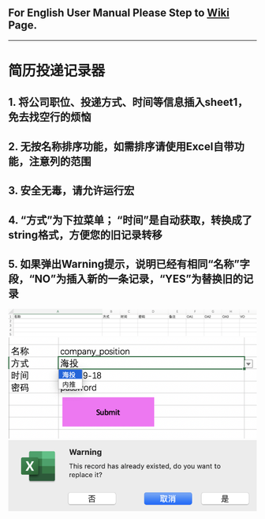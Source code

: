 ## For English User Manual Please Step to [Wiki](https://github.com/QiYuNew/application_recorder/wiki) Page.
---
# 简历投递记录器
## 1. 将公司职位、投递方式、时间等信息插入sheet1，免去找空行的烦恼
## 2. 无按名称排序功能，如需排序请使用Excel自带功能，注意列的范围
## 3. 安全无毒，请允许运行宏
## 4. “方式”为下拉菜单； “时间”是自动获取，转换成了string格式，方便您的旧记录转移
## 5. 如果弹出Warning提示，说明已经有相同“名称”字段，“NO”为插入新的一条记录，“YES”为替换旧的记录
<img src="./pic/1.png" style="zoom:70%" />
<img src="./pic/2.png" style="zoom:70%" />
<img src="./pic/3.png" style="zoom:70%" />
